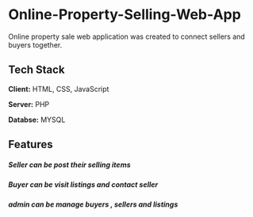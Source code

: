 
# Online-Property-Selling-Web-App

Online property sale web application was created to connect sellers and buyers together.

## Tech Stack

**Client:** HTML, CSS, JavaScript

**Server:** PHP

**Databse:** MYSQL


## Features

##### Seller can be post their selling items
##### Buyer can be visit listings and contact seller
##### admin can be manage buyers , sellers and listings
